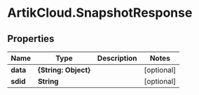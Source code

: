 # ArtikCloud.SnapshotResponse

## Properties
Name | Type | Description | Notes
------------ | ------------- | ------------- | -------------
**data** | **{String: Object}** |  | [optional] 
**sdid** | **String** |  | [optional] 


